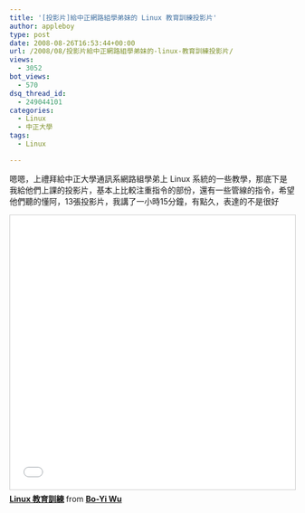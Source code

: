 ```yaml
---
title: '[投影片]給中正網路組學弟妹的 Linux 教育訓練投影片'
author: appleboy
type: post
date: 2008-08-26T16:53:44+00:00
url: /2008/08/投影片給中正網路組學弟妹的-linux-教育訓練投影片/
views:
  - 3052
bot_views:
  - 570
dsq_thread_id:
  - 249044101
categories:
  - Linux
  - 中正大學
tags:
  - Linux

---
```

嗯嗯，上禮拜給中正大學通訊系網路組學弟上 Linux 系統的一些教學，那底下是我給他們上課的投影片，基本上比較注重指令的部份，還有一些管線的指令，希望他們聽的懂阿，13張投影片，我講了一小時15分鐘，有點久，表達的不是很好 

<iframe src="//www.slideshare.net/slideshow/embed_code/key/enLNKHxR3dRYt5" width="595" height="485" frameborder="0" marginwidth="0" marginheight="0" scrolling="no" style="border:1px solid #CCC; border-width:1px; margin-bottom:5px; max-width: 100%;" allowfullscreen> </iframe> <div style="margin-bottom:5px"> <strong> <a href="//www.slideshare.net/appleboy/linux-presentation" title="Linux 教育訓練" target="_blank">Linux 教育訓練</a> </strong> from <strong><a href="https://www.slideshare.net/appleboy" target="_blank">Bo-Yi Wu</a></strong> </div>
